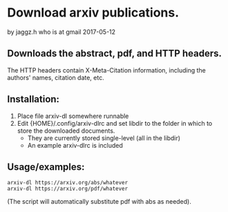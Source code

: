 # Download arxiv publications.
by jaggz.h who is at gmail
2017-05-12

## Downloads the abstract, pdf, and HTTP headers.
The HTTP headers contain X-Meta-Citation information, including the authors'
names, citation date, etc.

## Installation:
1. Place file arxiv-dl somewhere runnable
2. Edit {HOME}/.config/arxiv-dlrc and set libdir to the folder in which to
   store the downloaded documents.
   * They are currently stored single-level (all in the libdir)
   * An example arxiv-dlrc is included

## Usage/examples:
```
arxiv-dl https://arxiv.org/abs/whatever
arxiv-dl https://arxiv.org/pdf/whatever
```
(The script will automatically substitute pdf with abs as needed).
